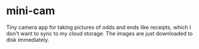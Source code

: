 # mini-cam
Tiny camera app for taking pictures of odds and ends like receipts, which I don't want to sync to my cloud storage. The images are just downloaded to disk immediately.

